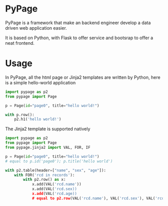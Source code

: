 # PyPage

PyPage is a framework that make an backend engineer develop a data driven web application easier.

It is based on Python, with Flask to offer service and bootsrap to offer a neat frontend.

# Usage
In PyPage, all the html page or Jinja2 templates are written by Python, here is a simple hello-world application

```python
import pypage as p2
from pypage import Page

p = Page(id="page0", title="hello world!")

with p.row():
    p2.h1('hello world!')
```

The Jinja2 template is supported natively

```python
import pypage as p2
from pypage import Page
from pypage.jinja2 import VAL, FOR, IF

p = Page(id="page0", title="hello world!")
# equal to p.id('page0'); p.title('hello world')

with p2.table(header=["name", "sex", "age"]):
    with FOR('rcd in records'):
        with p2.row() as x:
            x.add(VAL('rcd.name'))
            x.add(VAL('rcd.sex))
            x.add(VAL('rcd.age))
            # equal to p2.row(VAL('rcd.name'), VAL('rcd.sex'), VAL('rcd.age'))
```
